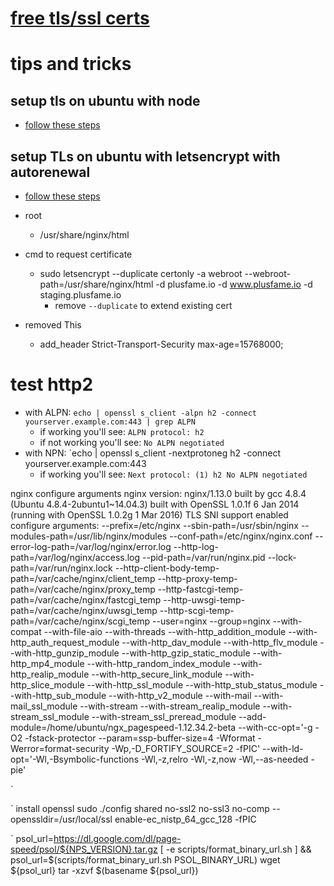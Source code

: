 # [free tls/ssl certs](https://letsencrypt.org/)

# tips and tricks
## setup tls on ubuntu with node
  - [follow these steps](https://www.digitalocean.com/community/tutorials/how-to-set-up-a-node-js-application-for-production-on-ubuntu-16-04)

## setup TLs on ubuntu with letsencrypt with autorenewal
  - [follow these steps](https://www.digitalocean.com/community/tutorials/how-to-secure-nginx-with-let-s-encrypt-on-ubuntu-16-04)

- root
  - /usr/share/nginx/html
- cmd to request certificate
  - sudo letsencrypt --duplicate certonly -a webroot --webroot-path=/usr/share/nginx/html -d plusfame.io -d www.plusfame.io -d staging.plusfame.io
    - remove `--duplicate` to extend existing cert

- removed This
  - add_header Strict-Transport-Security max-age=15768000;


# test http2
  - with ALPN: `echo | openssl s_client -alpn h2 -connect yourserver.example.com:443 | grep ALPN`
    - if working you'll see: `ALPN protocol: h2`
    - if not working you'll see: `No ALPN negotiated`
  - with NPN: `echo | openssl s_client -nextprotoneg h2 -connect yourserver.example.com:443
    - if working you'll see: `Next protocol: (1) h2 No ALPN negotiated`

nginx configure arguments
nginx version: nginx/1.13.0
built by gcc 4.8.4 (Ubuntu 4.8.4-2ubuntu1~14.04.3)
built with OpenSSL 1.0.1f 6 Jan 2014 (running with OpenSSL 1.0.2g  1 Mar 2016)
TLS SNI support enabled
configure arguments:
--prefix=/etc/nginx --sbin-path=/usr/sbin/nginx --modules-path=/usr/lib/nginx/modules --conf-path=/etc/nginx/nginx.conf --error-log-path=/var/log/nginx/error.log --http-log-path=/var/log/nginx/access.log --pid-path=/var/run/nginx.pid --lock-path=/var/run/nginx.lock --http-client-body-temp-path=/var/cache/nginx/client_temp --http-proxy-temp-path=/var/cache/nginx/proxy_temp --http-fastcgi-temp-path=/var/cache/nginx/fastcgi_temp --http-uwsgi-temp-path=/var/cache/nginx/uwsgi_temp --http-scgi-temp-path=/var/cache/nginx/scgi_temp --user=nginx --group=nginx --with-compat --with-file-aio --with-threads --with-http_addition_module --with-http_auth_request_module --with-http_dav_module --with-http_flv_module --with-http_gunzip_module --with-http_gzip_static_module --with-http_mp4_module --with-http_random_index_module --with-http_realip_module --with-http_secure_link_module --with-http_slice_module --with-http_ssl_module --with-http_stub_status_module --with-http_sub_module --with-http_v2_module --with-mail --with-mail_ssl_module --with-stream --with-stream_realip_module --with-stream_ssl_module --with-stream_ssl_preread_module --add-module=/home/ubuntu/ngx_pagespeed-1.12.34.2-beta --with-cc-opt='-g -O2 -fstack-protector --param=ssp-buffer-size=4 -Wformat -Werror=format-security -Wp,-D_FORTIFY_SOURCE=2 -fPIC' --with-ld-opt='-Wl,-Bsymbolic-functions -Wl,-z,relro -Wl,-z,now -Wl,--as-needed -pie'

`

`
install openssl
sudo ./config shared no-ssl2 no-ssl3 no-comp --openssldir=/usr/local/ssl enable-ec_nistp_64_gcc_128 -fPIC

`
psol_url=https://dl.google.com/dl/page-speed/psol/${NPS_VERSION}.tar.gz
[ -e scripts/format_binary_url.sh ] && psol_url=$(scripts/format_binary_url.sh PSOL_BINARY_URL)
wget ${psol_url}
tar -xzvf $(basename ${psol_url})

